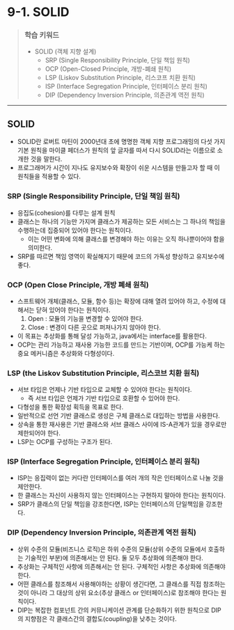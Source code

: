 # 9-1. SOLID

> ### 학습 키워드
>
> * SOLID (객체 지향 설계)
>   * SRP (Single Responsibility Principle, 단일 책임 원칙)
>   * OCP (Open-Closed Principle, 개방-폐쇄 원칙)
>   * LSP (Liskov Substitution Principle, 리스코프 치환 원칙)
>   * ISP (Interface Segregation Principle, 인터페이스 분리 원칙)
>   * DIP (Dependency Inversion Principle, 의존관계 역전 원칙)

***

## SOLID

* SOLID란 로버트 마틴이 2000년대 초에 명명한 객체 지향 프로그래밍의 다섯 가지 기본 원칙을 마이클 페더스가 원칙의 앞 글자를 따서 다시 SOLID라는 이름으로 소개한 것을 말한다.
* 프로그래머가 시간이 지나도 유지보수와 확장이 쉬운 시스템을 만들고자 할 때 이 원칙들을 적용할 수 있다.

### SRP (Single Responsibility Principle, 단일 책임 원칙)

* 응집도(cohesion)를 다루는 설계 원칙
* 클래스는 하나의 기능만 가지며 클래스가 제공하는 모든 서비스는 그 하나의 책임을 수행하는데 집중되어 있어야 한다는 원칙이다.
  * 이는 어떤 변화에 의해 클래스를 변경해야 하는 이유는 오직 하나뿐이어야 함을 의미한다.
* SRP를 따르면 책임 영역이 확실해지기 때문에 코드의 가독성 향상하고 유지보수에 좋다.

### OCP (Open Close Principle, 개방 폐쇄 원칙)

* 스프트웨어 개체(클래스, 모듈, 함수 등)는 확장에 대해 열려 있어야 하고, 수정에 대해서는 닫혀 있어야 한다는 원칙이다.
  1. Open : 모듈의 기능을 변경할 수 있어야 한다.
  2. Close : 변경이 다른 곳으로 퍼져나가지 않아야 한다.
* 이 목표는 추상화를 통해 달성 가능하고, java에서는 interface를 활용한다.
* OCP는 관리 가능하고 재사용 가능한 코드를 만드는 기반이며, OCP를 가능케 하는 중요 메커니즘은 추상화와 다형성이다.

### LSP (the Liskov Substitution Principle, 리스코브 치환 원칙) <a href="#8ee6" id="8ee6"></a>

* 서브 타입은 언제나 기반 타입으로 교체할 수 있어야 한다는 원칙이다.
  * 즉 서브 타입은 언제가 기반 타입으로 호환할 수 있어야 한다.
* 다형성을 통한 확장성 획득을 목표로 한다.
* 일반적으로 선언 기반 클래스로 생성은 구체 클래스로 대입하는 방법을 사용한다.
* 상속을 통한 재사용은 기반 클래스와 서브 클래스 사이에 IS-A관계가 있을 경우로만 제한되어야 한다.
* LSP는 OCP를 구성하는 구조가 된다.

### ISP (Interface Segregation Principle, 인터페이스 분리 원칙) <a href="#176b" id="176b"></a>

* ISP는 응집력이 없는 커다란 인터페이스를 여러 개의 작은 인터페이스로 나눌 것을 제안한다.
* 한 클래스는 자신이 사용하지 않는 인터페이스는 구현하지 말아야 한다는 원칙이다.
* SRP가 클래스의 단일 책임을 강조한다면, ISP는 인터페이스의 단일책임을 강조한다.

### DIP (Dependency Inversion Principle, 의존관계 역전 원칙)

* 상위 수준의 모듈(비즈니스 로직)은 하위 수준의 모듈(상위 수준의 모듈에서 호출하는 기술적인 부분)에 의존해서는 안 된다. 둘 모두 추상화에 의존해야 한다.
* 추상화는 구체적인 사항에 의존해서는 안 된다. 구체적인 사항은 추상화에 의존해야 한다.
* 어떤 클래스를 참조해서 사용해야하는 상황이 생긴다면, 그 클래스를 직접 참조하는 것이 아니라 그 대상의 상위 요소(추상 클래스 or 인터페이스)로 참조해야 한다는 원칙이다.
* DIP는 복잡한 컴포넌트 간의 커뮤니케이션 관계를 단순화하기 위한 원칙으로 DIP의 지향점은 각 클래스간의 결합도(coupling)을 낮추는 것이다.
